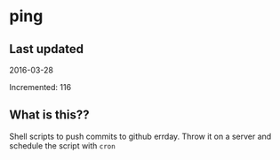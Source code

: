 # ping

## Last updated
2016-03-28

Incremented: 116

## What is this?? 
Shell scripts to push commits to github errday. Throw it on a server and schedule the script with `cron`

